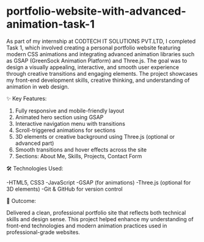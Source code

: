 # portfolio-website-with-advanced-animation-task-1
As part of my internship at CODTECH IT SOLUTIONS PVT.LTD, I completed Task 1, which involved creating a personal portfolio website featuring modern CSS animations and integrating advanced animation libraries such as GSAP (GreenSock Animation Platform) and Three.js.
The goal was to design a visually appealing, interactive, and smooth user experience through creative transitions and engaging elements. The project showcases my front-end development skills, creative thinking, and understanding of animation in web design.

✨ Key Features:

1. Fully responsive and mobile-friendly layout
2. Animated hero section using GSAP
3. Interactive navigation menu with transitions
4. Scroll-triggered animations for sections
5. 3D elements or creative background using Three.js (optional or advanced part)
6. Smooth transitions and hover effects across the site
7. Sections: About Me, Skills, Projects, Contact Form


🛠️ Technologies Used:

-HTML5, CSS3
-JavaScript
-GSAP (for animations)
-Three.js (optional for 3D elements)
-Git & GitHub for version control


🎯 Outcome:

Delivered a clean, professional portfolio site that reflects both technical skills and design sense. This project helped enhance my understanding of front-end technologies and modern animation practices used in professional-grade websites.
